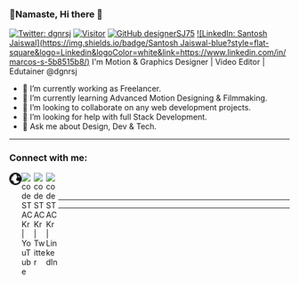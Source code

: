 ### 🙏Namaste, Hi there 👋
[![Twitter: dgnrsj](https://img.shields.io/twitter/follow/dgnrsj?style=social)](https://twitter.com/dgnrsj)
[![Visitor](https://visitor-badge.laobi.icu/badge?page_id=laxmena.laxmena)](https://github.com/laxmena)
[![GitHub designerSJ75](https://img.shields.io/github/followers/designerSJ75?label=follow&style=social)](https://github.com/designerSJ75)
[![LinkedIn: Santosh Jaiswal](https://img.shields.io/badge/Santosh Jaiswal-blue?style=flat-square&logo=Linkedin&logoColor=white&link=https://www.linkedin.com/in/marcos-s-5b8515b8/)](https://www.linkedin.com/in/dgnrsj/)
I'm Motion & Graphics Designer | Video Editor | Edutainer @dgnrsj
- 🔭 I’m currently working as Freelancer.
- 🌱 I’m currently learning Advanced Motion Designing & Filmmaking.
- 👯 I’m looking to collaborate on any web development projects.
- 🤔 I’m looking for help with full Stack Development.
- 💬 Ask me about Design, Dev & Tech.
---
### Connect with me:

[<img align="left" alt="codeSTACKr.com" width="22px" src="https://raw.githubusercontent.com/iconic/open-iconic/master/svg/globe.svg" />][website]
[<img align="left" alt="codeSTACKr | YouTube" width="22px" src="https://cdn.jsdelivr.net/npm/simple-icons@v3/icons/youtube.svg" />][youtube]
[<img align="left" alt="codeSTACKr | Twitter" width="22px" src="https://cdn.jsdelivr.net/npm/simple-icons@v3/icons/twitter.svg" />][twitter]
[<img align="left" alt="codeSTACKr | LinkedIn" width="22px" src="https://cdn.jsdelivr.net/npm/simple-icons@v3/icons/linkedin.svg" />][linkedin]

<br />
<br />

---
<!--
**designerSJ75/designerSJ75** is a ✨ _special_ ✨ repository because its `README.md` (this file) appears on your GitHub profile.

Here are some ideas to get you started:

- 🔭 I’m currently working on ...
- 🌱 I’m currently learning ...
- 👯 I’m looking to collaborate on ...
- 🤔 I’m looking for help with ...
- 💬 Ask me about ...
- 📫 How to reach me: ...
- 😄 Pronouns: ...
- ⚡ Fun fact: ...
-->

---

[website]: https://SantoshJaiswal.com.np
[twitter]: https://twitter.com/dgnrsj
[youtube]: https://youtube.com/dgnrsj
[linkedin]: https://linkedin.com/in/dgnrsj
